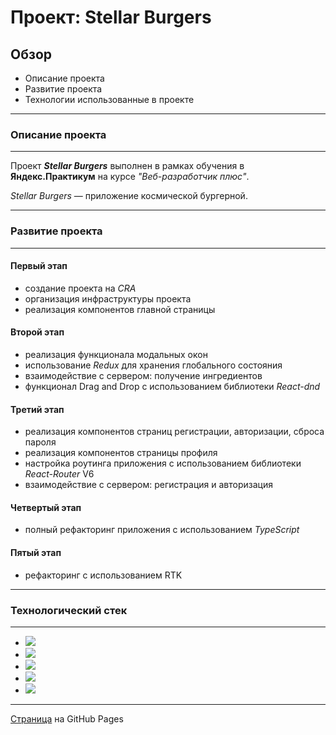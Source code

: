 # Проект: Stellar Burgers
## Обзор

* Описание проекта
* Развитие проекта
* Технологии использованные в проекте
---
### Описание проекта
---
Проект ***Stellar Burgers*** выполнен в рамках обучения в **Яндекс.Практикум** на курсе *"Веб-разработчик плюс"*.

*Stellar Burgers* — приложение космической бургерной.

---
### Развитие проекта
---
#### Первый этап
- создание проекта на *CRA*
- организация инфраструктуры проекта
- реализация компонентов главной страницы
#### Второй этап
- реализация функционала модальных окон
- использование *Redux* для хранения глобального состояния
- взаимодействие с сервером: получение ингредиентов
- функционал Drag and Drop с использованием библиотеки *React-dnd*
#### Третий этап
- реализация компонентов страниц регистрации, авторизации, сброса пароля
- реализация компонентов страницы профиля
- настройка роутинга приложения с использованием библиотеки *React-Router* V6
- взаимодействие с сервером: регистрация и авторизация
#### Четвертый этап
- полный рефакторинг приложения с использованием *TypeScript*
#### Пятый этап
- рефакторинг с использованием RTK
---
### Технологический стек
---
- <img src="https://img.shields.io/badge/CSS-403A3A?style=plastic&logo=css3"/>
- <img src="https://img.shields.io/badge/TypeScript-403A3A?style=plastic&logo=typeScript"/>
- <img src="https://img.shields.io/badge/React-403A3A?style=plastic&logo=react"/>
- <img src="https://img.shields.io/badge/Redux-403A3A?style=plastic&logo=redux"/>
- <img src="https://img.shields.io/badge/React Router-403A3A?style=plastic&logo=react router"/>
---

[Страница](https://react-burger-ruslanyar.vercel.app/) на GitHub Pages
